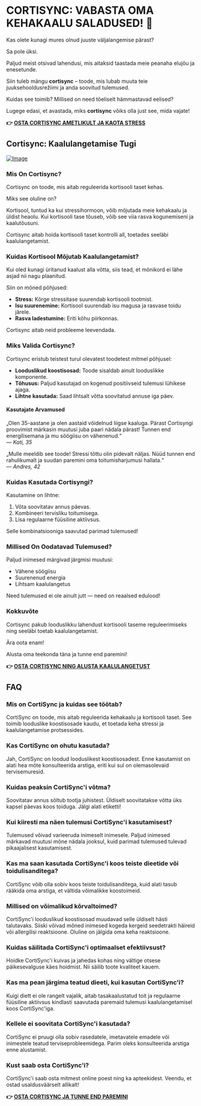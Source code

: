 # CORTISYNC: VABASTA OMA KEHAKAALU SALADUSED! 💪

Kas olete kunagi mures olnud juuste väljalangemise pärast? 

Sa pole üksi. 

Paljud meist otsivad lahendusi, mis aitaksid taastada meie peanaha elujõu ja enesetunde. 

Siin tuleb mängu **cortisync** – toode, mis lubab muuta teie juuksehooldusrežiimi ja anda soovitud tulemused. 

Kuidas see toimib? Millised on need tõeliselt hämmastavad eelised? 

Lugege edasi, et avastada, miks **cortisync** võiks olla just see, mida vajate!



**👉 [OSTA CORTISYNC AMETLIKULT JA KAOTA STRESS](https://gchaffi.com/dA9eunAt)**

## Cortisync: Kaalulangetamise Tugi

[![Image](https://www2.sellhealth.com/239/cortisync_6_1a.jpg)](https://gchaffi.com/dA9eunAt)

### Mis On Cortisync?

Cortisync on toode, mis aitab reguleerida kortisooli taset kehas. 

Miks see oluline on? 

Kortisool, tuntud ka kui stressihormoon, võib mõjutada meie kehakaalu ja üldist heaolu. Kui kortisooli tase tõuseb, võib see viia rasva kogunemiseni ja kaalutõusuni.

Cortisync aitab hoida kortisooli taset kontrolli all, toetades seeläbi kaalulangetamist.

### Kuidas Kortisool Mõjutab Kaalulangetamist?

Kui oled kunagi üritanud kaalust alla võtta, siis tead, et mõnikord ei lähe asjad nii nagu plaanitud. 

Siin on mõned põhjused:

- **Stress:** Kõrge stressitase suurendab kortisooli tootmist.
- **Isu suurenemine:** Kortisool suurendab isu magusa ja rasvase toidu järele.
- **Rasva ladestumine:** Eriti kõhu piirkonnas.

Cortisync aitab neid probleeme leevendada. 

### Miks Valida Cortisync?

Cortisync eristub teistest turul olevatest toodetest mitmel põhjusel:

- **Looduslikud koostisosad:** Toode sisaldab ainult looduslikke komponente.
- **Tõhusus:** Paljud kasutajad on kogenud positiivseid tulemusi lühikese ajaga.
- **Lihtne kasutada:** Saad lihtsalt võtta soovitatud annuse iga päev.

#### Kasutajate Arvamused

„Olen 35-aastane ja olen aastaid võidelnud liigse kaaluga. Pärast Cortisyngi proovimist märkasin muutusi juba paari nädala pärast! Tunnen end energilisemana ja mu söögiisu on vähenenud.“  
— *Kati, 35*

„Mulle meeldib see toode! Stressi tõttu olin pidevalt näljas. Nüüd tunnen end rahulikumalt ja suudan paremini oma toitumisharjumusi hallata.“  
— *Andres, 42*

### Kuidas Kasutada Cortisyngi?

Kasutamine on lihtne:

1. Võta soovitatav annus päevas.
2. Kombineeri tervisliku toitumisega.
3. Lisa regulaarne füüsiline aktiivsus.

Selle kombinatsiooniga saavutad parimad tulemused!

### Millised On Oodatavad Tulemused?

Paljud inimesed märgivad järgmisi muutusi:

- Vähene söögiisu
- Suurenenud energia
- Lihtsam kaalulangetus

Need tulemused ei ole ainult jutt — need on reaalsed edulood!

### Kokkuvõte

Cortisync pakub looduslikku lahendust kortisooli taseme reguleerimiseks ning seeläbi toetab kaalulangetamist.

Ära oota enam! 

Alusta oma teekonda täna ja tunne end paremini!



**👉 [OSTA CORTISYNC NING ALUSTA KAALULANGETUST](https://gchaffi.com/dA9eunAt)**

## FAQ

### Mis on CortiSync ja kuidas see töötab?
CortiSync on toode, mis aitab reguleerida kehakaalu ja kortisooli taset. See toimib looduslike koostisosade kaudu, et toetada keha stressi ja kaalulangetamise protsessides.

### Kas CortiSync on ohutu kasutada?
Jah, CortiSync on loodud looduslikest koostisosadest. Enne kasutamist on alati hea mõte konsulteerida arstiga, eriti kui sul on olemasolevaid tervisemuresid.

### Kuidas peaksin CortiSync'i võtma?
Soovitatav annus sõltub tootja juhistest. Üldiselt soovitatakse võtta üks kapsel päevas koos toiduga. Jälgi alati etiketti!

### Kui kiiresti ma näen tulemusi CortiSync'i kasutamisest?
Tulemused võivad varieeruda inimeselt inimesele. Paljud inimesed märkavad muutusi mõne nädala jooksul, kuid parimad tulemused tulevad pikaajalisest kasutamisest.

### Kas ma saan kasutada CortiSync'i koos teiste dieetide või toidulisanditega?
CortiSync võib olla sobiv koos teiste toidulisanditega, kuid alati tasub rääkida oma arstiga, et vältida võimalikke koostoimeid.

### Millised on võimalikud kõrvaltoimed?
CortiSync'i looduslikud koostisosad muudavad selle üldiselt hästi talutavaks. Siiski võivad mõned inimesed kogeda kergeid seedetrakti häireid või allergilisi reaktsioone. Oluline on jälgida oma keha reaktsioone.

### Kuidas säilitada CortiSync'i optimaalset efektiivsust?
Hoidke CortiSync'i kuivas ja jahedas kohas ning vältige otsese päikesevalguse käes hoidmist. Nii säilib toote kvaliteet kauem.

### Kas ma pean järgima teatud dieeti, kui kasutan CortiSync'i?
Kuigi diett ei ole rangelt vajalik, aitab tasakaalustatud toit ja regulaarne füüsiline aktiivsus kindlasti saavutada paremaid tulemusi kaalulangetamisel koos CortiSync'iga.

### Kellele ei soovitata CortiSync'i kasutada?
CortiSync ei pruugi olla sobiv rasedatele, imetavatele emadele või inimestele teatud terviseprobleemidega. Parim oleks konsulteerida arstiga enne alustamist.

### Kust saab osta CortiSync'i?
CortiSync'i saab osta mitmest online poest ning ka apteekidest. Veendu, et ostad usaldusväärselt allikalt!



**👉 [OSTA CORTISYNC JA TUNNE END PAREMINI](https://gchaffi.com/dA9eunAt)**